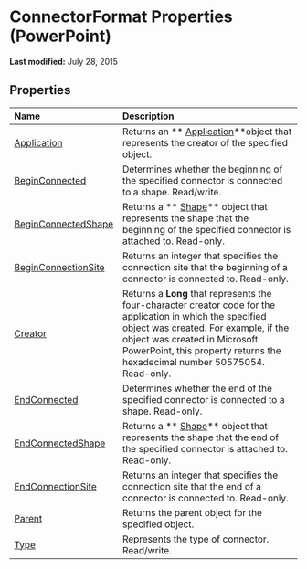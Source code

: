 
# ConnectorFormat Properties (PowerPoint)

 **Last modified:** July 28, 2015


## Properties



|**Name**|**Description**|
|:-----|:-----|
| [Application](2192b7a8-36b3-ca12-7e40-2ca33219d566.md)|Returns an  ** [Application](978c2b99-4271-b953-4283-73b5f3d96f41.md)**object that represents the creator of the specified object.|
| [BeginConnected](c7c2c448-590c-b1b6-8dc5-9fcb44974fee.md)|Determines whether the beginning of the specified connector is connected to a shape. Read/write.|
| [BeginConnectedShape](7456899e-3f1c-3af8-e942-a6de1abeeca3.md)|Returns a  ** [Shape](1da93849-99e0-827e-ced3-c6cf7f8569f3.md)** object that represents the shape that the beginning of the specified connector is attached to. Read-only.|
| [BeginConnectionSite](c26690ad-77a9-b312-33f0-8d88a6fa667f.md)|Returns an integer that specifies the connection site that the beginning of a connector is connected to. Read-only. |
| [Creator](bdd8ff41-033f-7721-ab13-ec769915d3a5.md)|Returns a  **Long** that represents the four-character creator code for the application in which the specified object was created. For example, if the object was created in Microsoft PowerPoint, this property returns the hexadecimal number 50575054. Read-only.|
| [EndConnected](b5e4b8cb-a69c-7330-5dae-0fa4b7a36c82.md)|Determines whether the end of the specified connector is connected to a shape. Read-only.|
| [EndConnectedShape](1d18fd9a-fc43-b50e-5c1a-dc6b5332b37e.md)|Returns a  ** [Shape](1da93849-99e0-827e-ced3-c6cf7f8569f3.md)** object that represents the shape that the end of the specified connector is attached to. Read-only.|
| [EndConnectionSite](fa65a404-573a-939b-6e2c-d54e4de5c1f0.md)|Returns an integer that specifies the connection site that the end of a connector is connected to. Read-only. |
| [Parent](fad56311-c3b3-4ce4-aede-1f3182250895.md)|Returns the parent object for the specified object.|
| [Type](d76b5a38-a525-2afc-e095-54db135674c0.md)|Represents the type of connector. Read/write.|
